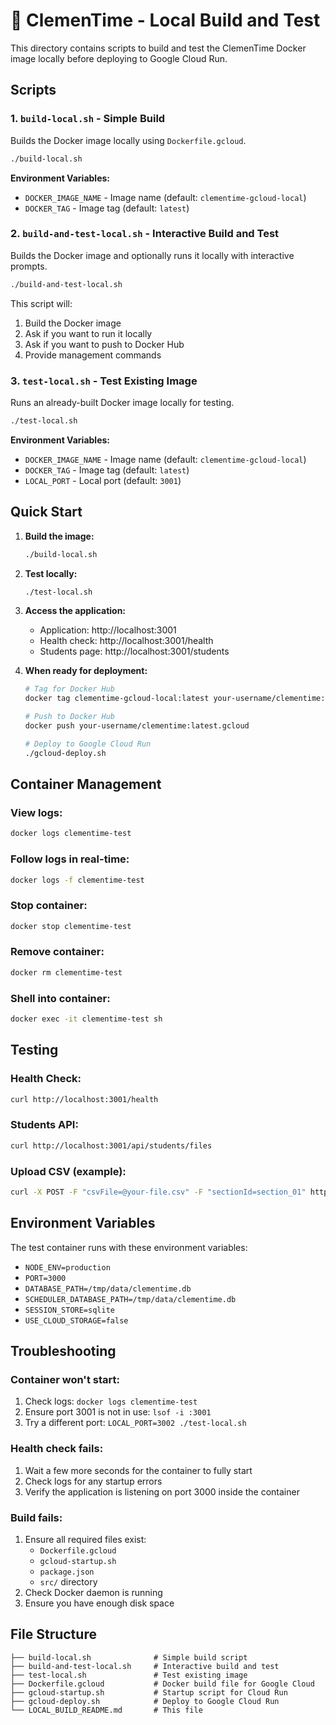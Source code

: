 # 🍊 ClemenTime - Local Build and Test

This directory contains scripts to build and test the ClemenTime Docker image locally before deploying to Google Cloud Run.

## Scripts

### 1. `build-local.sh` - Simple Build

Builds the Docker image locally using `Dockerfile.gcloud`.

```bash
./build-local.sh
```

**Environment Variables:**

- `DOCKER_IMAGE_NAME` - Image name (default: `clementime-gcloud-local`)
- `DOCKER_TAG` - Image tag (default: `latest`)

### 2. `build-and-test-local.sh` - Interactive Build and Test

Builds the Docker image and optionally runs it locally with interactive prompts.

```bash
./build-and-test-local.sh
```

This script will:

1. Build the Docker image
2. Ask if you want to run it locally
3. Ask if you want to push to Docker Hub
4. Provide management commands

### 3. `test-local.sh` - Test Existing Image

Runs an already-built Docker image locally for testing.

```bash
./test-local.sh
```

**Environment Variables:**

- `DOCKER_IMAGE_NAME` - Image name (default: `clementime-gcloud-local`)
- `DOCKER_TAG` - Image tag (default: `latest`)
- `LOCAL_PORT` - Local port (default: `3001`)

## Quick Start

1. **Build the image:**

   ```bash
   ./build-local.sh
   ```

2. **Test locally:**

   ```bash
   ./test-local.sh
   ```

3. **Access the application:**

   - Application: http://localhost:3001
   - Health check: http://localhost:3001/health
   - Students page: http://localhost:3001/students

4. **When ready for deployment:**

   ```bash
   # Tag for Docker Hub
   docker tag clementime-gcloud-local:latest your-username/clementime:latest.gcloud

   # Push to Docker Hub
   docker push your-username/clementime:latest.gcloud

   # Deploy to Google Cloud Run
   ./gcloud-deploy.sh
   ```

## Container Management

### View logs:

```bash
docker logs clementime-test
```

### Follow logs in real-time:

```bash
docker logs -f clementime-test
```

### Stop container:

```bash
docker stop clementime-test
```

### Remove container:

```bash
docker rm clementime-test
```

### Shell into container:

```bash
docker exec -it clementime-test sh
```

## Testing

### Health Check:

```bash
curl http://localhost:3001/health
```

### Students API:

```bash
curl http://localhost:3001/api/students/files
```

### Upload CSV (example):

```bash
curl -X POST -F "csvFile=@your-file.csv" -F "sectionId=section_01" http://localhost:3001/api/students/upload
```

## Environment Variables

The test container runs with these environment variables:

- `NODE_ENV=production`
- `PORT=3000`
- `DATABASE_PATH=/tmp/data/clementime.db`
- `SCHEDULER_DATABASE_PATH=/tmp/data/clementime.db`
- `SESSION_STORE=sqlite`
- `USE_CLOUD_STORAGE=false`

## Troubleshooting

### Container won't start:

1. Check logs: `docker logs clementime-test`
2. Ensure port 3001 is not in use: `lsof -i :3001`
3. Try a different port: `LOCAL_PORT=3002 ./test-local.sh`

### Health check fails:

1. Wait a few more seconds for the container to fully start
2. Check logs for any startup errors
3. Verify the application is listening on port 3000 inside the container

### Build fails:

1. Ensure all required files exist:
   - `Dockerfile.gcloud`
   - `gcloud-startup.sh`
   - `package.json`
   - `src/` directory
2. Check Docker daemon is running
3. Ensure you have enough disk space

## File Structure

```
├── build-local.sh              # Simple build script
├── build-and-test-local.sh     # Interactive build and test
├── test-local.sh               # Test existing image
├── Dockerfile.gcloud           # Docker build file for Google Cloud
├── gcloud-startup.sh           # Startup script for Cloud Run
├── gcloud-deploy.sh            # Deploy to Google Cloud Run
└── LOCAL_BUILD_README.md       # This file
```

